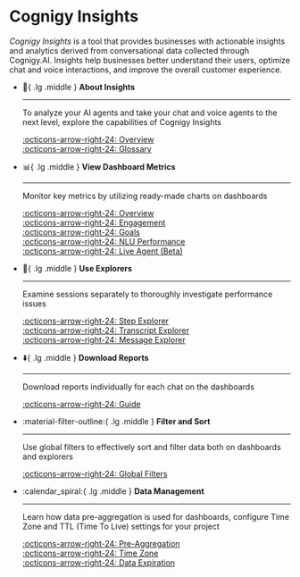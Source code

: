 # Cognigy Insights

_Cognigy Insights_ is a tool that provides businesses with actionable insights and analytics derived from conversational data collected through Cognigy.AI.
Insights help businesses better understand their users, optimize chat and voice interactions, and improve the overall customer experience.

<div class="grid cards" markdown>

-   :wave:{ .lg .middle } __About Insights__

    ---

    To analyze your AI agents and take your chat and voice agents to the next level, explore the capabilities of Cognigy Insights

    [:octicons-arrow-right-24: Overview](overview.md)<br>
    [:octicons-arrow-right-24: Glossary](glossary.md)

-   :bar_chart:{ .lg .middle } __View Dashboard Metrics__

    ---

    Monitor key metrics by utilizing ready-made charts on dashboards

    [:octicons-arrow-right-24: Overview](dashboards/overview.md)<br>
    [:octicons-arrow-right-24: Engagement](dashboards/engagement.md)<br>
    [:octicons-arrow-right-24: Goals](dashboards/goals.md)<br>
    [:octicons-arrow-right-24: NLU Performance](dashboards/nlu-performance.md)<br>
    [:octicons-arrow-right-24: Live Agent (Beta)](dashboards/live-agent.md)<br>

-   :telescope:{ .lg .middle } __Use Explorers__

    ---

    Examine sessions separately to thoroughly investigate performance issues

    [:octicons-arrow-right-24: Step Explorer](explorers/step.md)<br>
    [:octicons-arrow-right-24: Transcript Explorer](explorers/transcript.md)<br>
    [:octicons-arrow-right-24: Message Explorer](explorers/message.md)

-   :arrow_down:{ .lg .middle } __Download Reports__

    ---

    Download reports individually for each chat on the dashboards

    [:octicons-arrow-right-24: Guide](download-reports.md)

-   :material-filter-outline:{ .lg .middle } __Filter and Sort__

    ---

    Use global filters to effectively sort and filter data both on dashboards and explorers

    [:octicons-arrow-right-24: Global Filters](global-filters.md)

-   :calendar_spiral:{ .lg .middle } __Data Management__

    ---

    Learn how data pre-aggregation is used for dashboards, configure Time Zone and TTL (Time To Live) settings for your project

    [:octicons-arrow-right-24: Pre-Aggregation](data-management/pre-aggregation.md)<br>
    [:octicons-arrow-right-24: Time Zone](data-management/time-zone.md)<br>
    [:octicons-arrow-right-24: Data Expiration](data-management/ttl.md)

</div>